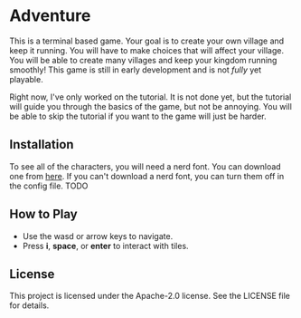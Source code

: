# Adventure
This is a terminal based game. Your goal is to create your own village and keep it running. You will have to make choices that will affect your village. You will be able to create many villages and keep your kingdom running smoothly!
This game is still in early development and is not *fully* yet playable.

Right now, I've only worked on the tutorial. It is not done yet, but the tutorial will guide you through the basics of the game, but not be annoying. You will be able to skip the tutorial if you want to the game will just be harder.

## Installation
To see all of the characters, you will need a nerd font. You can download one from [here](https://www.nerdfonts.com/font-downloads). If you can't download a nerd font, you can turn them off in the config file.
TODO

## How to Play
- Use the wasd or arrow keys to navigate.
- Press **i**, **space**, or **enter** to interact with tiles.

## License
This project is licensed under the Apache-2.0 license. See the LICENSE file for details.
